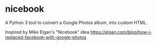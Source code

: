 # nicebook
A Python 3 tool to convert a Google Photos album, into custom HTML.

Inspired by Mike Elgan's "Nicebook" idea https://elgan.com/blog/how-i-replaced-facebook-with-google-photos
